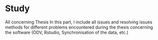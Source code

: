 # Study
All concerning Thesis
In this part, I include all issues and resolving issues methods for different problems encountered during the 
thesis concerning the software (ODV, Rstudio, Synchronisation of the data, etc.)
